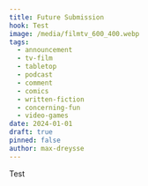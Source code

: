 ```yaml
---
title: Future Submission
hook: Test
image: /media/filmtv_600_400.webp
tags:
  - announcement
  - tv-film
  - tabletop
  - podcast
  - comment
  - comics
  - written-fiction
  - concerning-fun
  - video-games
date: 2024-01-01
draft: true
pinned: false
author: max-dreysse
---
```

Test
